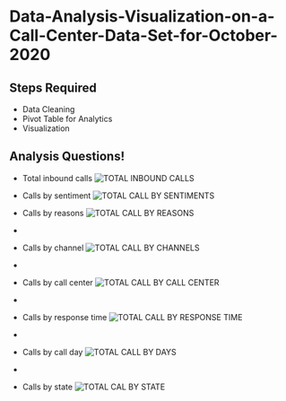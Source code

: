 # Data-Analysis-Visualization-on-a-Call-Center-Data-Set-for-October-2020


## Steps Required
* Data Cleaning
* Pivot Table for Analytics
* Visualization

## Analysis Questions!
* Total inbound calls  ![TOTAL INBOUND CALLS](https://github.com/DatFlyScientist/Data-Analysis-Visualization-on-a-Call-Center-Data-Set-for-October-2020/assets/133101387/322c1178-dd4d-4093-bb8c-4012e883eb0b)

* Calls by sentiment  ![TOTAL CALL BY SENTIMENTS](https://github.com/DatFlyScientist/Data-Analysis-Visualization-on-a-Call-Center-Data-Set-for-October-2020/assets/133101387/e9d08b93-5b72-48fe-a366-3a56b265a6ee)

* Calls by reasons  ![TOTAL CALL BY REASONS](https://github.com/DatFlyScientist/Data-Analysis-Visualization-on-a-Call-Center-Data-Set-for-October-2020/assets/133101387/767919a7-c183-4b55-98d3-20c5f48e94af)
* 
* Calls by channel  ![TOTAL CALL BY CHANNELS](https://github.com/DatFlyScientist/Data-Analysis-Visualization-on-a-Call-Center-Data-Set-for-October-2020/assets/133101387/9e4c9f31-3a36-42f9-94c1-59e537fedc9a)
* 
* Calls by call center  ![TOTAL CALL BY CALL CENTER](https://github.com/DatFlyScientist/Data-Analysis-Visualization-on-a-Call-Center-Data-Set-for-October-2020/assets/133101387/54172928-d78e-4174-8563-755821a7de8c)
* 
* Calls by response time  ![TOTAL CALL BY RESPONSE TIME](https://github.com/DatFlyScientist/Data-Analysis-Visualization-on-a-Call-Center-Data-Set-for-October-2020/assets/133101387/b0f59c3c-639e-470a-b5f3-46c856664336)
* 
* Calls by call day  ![TOTAL CALL BY DAYS](https://github.com/DatFlyScientist/Data-Analysis-Visualization-on-a-Call-Center-Data-Set-for-October-2020/assets/133101387/87b4fc6a-eaf2-47da-ada5-28ba2e0a875e)
* 
* Calls by state  ![TOTAL CAL BY STATE](https://github.com/DatFlyScientist/Data-Analysis-Visualization-on-a-Call-Center-Data-Set-for-October-2020/assets/133101387/58ae26e4-d46f-459e-9531-21f91c202815) 
